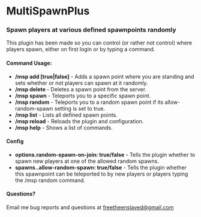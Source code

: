 <h1>MultiSpawnPlus</h1>
<h3>Spawn players at various defined spawnpoints randomly</h3>
<p>This plugin has been made so you can control (or rather not control) where players spawn, either on first login or by typing a command.</p>

<h4>Command Usage:</h4>
<ul>
	<li><strong>/msp add <name> [true|false]</strong> - Adds a spawn point where you are standing and sets whether or not players can spawn at it randomly.</li>
	<li><strong>/msp delete <name></strong> - Deletes a spawn point from the server.</li>
	<li><strong>/msp spawn <name></strong> - Teleports you to a specific spawn point.</li>
	<li><strong>/msp random</strong> - Teleports you to a random spawn point if its allow-random-spawn setting is set to true.</li>
	<li><strong>/msp list</strong> - Lists all defined spawn points.</li>
	<li><strong>/msp reload</strong> - Reloads the plugin and configuration.</li>
	<li><strong>/msp help</strong> - Shows a list of commands.</li>
</ul>

<h4>Config</h4>
<ul>
	<li><strong>options.random-spawn-on-join: true/false</strong> - Tells the plugin whether to spawn new players at one of the allowed random spawns.</li>
	<li><strong>spawns.<name>.allow-random-spawn: true/false</strong> - Tells the plugin whether this spawnpoint can be teleported to by new players or players typing the /msp random command.</li>
</ul>

<h4>Questions?</h4>
<p>Email me bug reports and questions at <a href="mailto:freetheenslaved@gmail.com" alt="Email Me">freetheenslaved@gmail.com</a></p>
